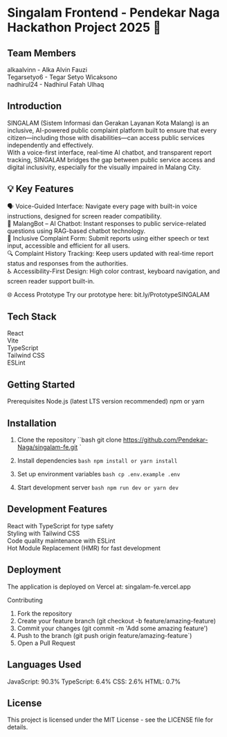 # Singalam Frontend - Pendekar Naga Hackathon Project 2025 🐉

## Team Members
alkaalvinn - Alka Alvin Fauzi <br>
Tegarsetyo6 - Tegar Setyo Wicaksono <br>
nadhirul24 - Nadhirul Fatah Ulhaq <br>

## Introduction
SINGALAM (Sistem Informasi dan Gerakan Layanan Kota Malang) is an inclusive, AI-powered public complaint platform built to ensure that every citizen—including those with disabilities—can access public services independently and effectively.<br>
With a voice-first interface, real-time AI chatbot, and transparent report tracking, SINGALAM bridges the gap between public service access and digital inclusivity, especially for the visually impaired in Malang City.

## 💡 Key Features
🗣️ Voice-Guided Interface: Navigate every page with built-in voice instructions, designed for screen reader compatibility.<br>
🤖 MalangBot – AI Chatbot: Instant responses to public service-related questions using RAG-based chatbot technology.<br>
📄 Inclusive Complaint Form: Submit reports using either speech or text input, accessible and efficient for all users.<br>
🔍 Complaint History Tracking: Keep users updated with real-time report status and responses from the authorities.<br>
♿ Accessibility-First Design: High color contrast, keyboard navigation, and screen reader support built-in.<br>

🌐 Access Prototype
Try our prototype here: bit.ly/PrototypeSINGALAM

## Tech Stack
React<br>
Vite<br>
TypeScript<br>
Tailwind CSS<br>
ESLint<br>

## Getting Started

Prerequisites
Node.js (latest LTS version recommended)
npm or yarn

## Installation
1. Clone the repository
``bash
git clone https://github.com/Pendekar-Naga/singalam-fe.git
`

2. Install dependencies
`bash
npm install
or
yarn install
`

3. Set up environment variables
`bash
cp .env.example .env
`

4. Start development server
`bash
npm run dev
or
yarn dev
`

## Development Features
React with TypeScript for type safety<br>
Styling with Tailwind CSS<br>
Code quality maintenance with ESLint<br>
Hot Module Replacement (HMR) for fast development<br>

## Deployment
The application is deployed on Vercel at: singalam-fe.vercel.app

Contributing
1. Fork the repository
2. Create your feature branch (git checkout -b feature/amazing-feature)
3. Commit your changes (git commit -m 'Add some amazing feature')
4. Push to the branch (git push origin feature/amazing-feature`)
5. Open a Pull Request

## Languages Used
JavaScript: 90.3%
TypeScript: 6.4%
CSS: 2.6%
HTML: 0.7%

## License
This project is licensed under the MIT License - see the LICENSE file for details.
